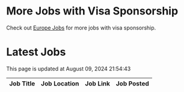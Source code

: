 # More Jobs with Visa Sponsorship

Check out [Europe Jobs](https://github.com/sureshparimi/europejobs#latest-jobs) for more jobs with visa sponsorship.

# Latest Jobs

This page is updated at August 09, 2024 21:54:43

| Job Title | Job Location | Job Link | Job Posted |
| --- | --- | --- | --- |
